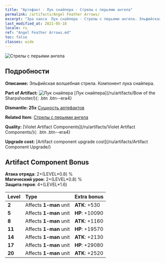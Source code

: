 ```yaml
---
title: "Артефакт - Лук снайпера - Стрелы с перьями ангела"
permalink: /artifacts/Angel Feather Arrows/
excerpt: "Эра хаоса  Лук снайпера - Стрелы с перьями ангела. Эльфийская волшебная стрела. Компонент лука снайпера."
last_modified_at: 2021-05-18
locale: ru
ref: "Angel Feather Arrows.md"
toc: false
classes: wide
---
```


 ![Стрелы с перьями ангела](/images/t/artifact_40102.png)



## Подробности

 **Описание:** Эльфийская волшебная стрела. Компонент лука снайпера.

 **Part of Artifact:** ![Лук снайпера](/images/t/icon_artifact_10.png) [Лук снайпера](/ru/artifacts/Bow of the Sharpshooter/){: .btn .btn--era4}

 **Dismantle: 25x** [Сущность артефактов](/ItemsRU/con_905/)

 **Related Item**: [Стрелы с перьями ангела](/ItemsRU/art_104/)

 **Quality:** [Violet Artifact Components](/ru/artifacts/Violet Artifact Components/){: .btn .btn--era4}

 **Upgrade cost:** [Artifact component upgrade cost](/ru/artifacts/Artifact Component Upgrade/)

## Artifact Component Bonus

  **Атака отряда**: 2+(LEVEL\*0.8) %<br/>**Магический урон**: 2+(LEVEL\*0.8) %<br/>**Защита героя**: 4+(LEVEL\*1.6)

  |  Level  | Type |    Extra bonus  | 
  |:--------|:-----|:----------------| 
  | **2** | Affects **1-man** unit | **ATK**: +530 | 
  | **5** | Affects **1-man** unit | **HP**: +10090 | 
  | **8** | Affects **1-man** unit | **ATK**: +1160 | 
  | **11** | Affects **1-man** unit | **HP**: +19570 | 
  | **14** | Affects **1-man** unit | **ATK**: +2130 | 
  | **17** | Affects **1-man** unit | **HP**: +29080 | 
  | **20** | Affects **1-man** unit | **ATK**: +2520 | 

